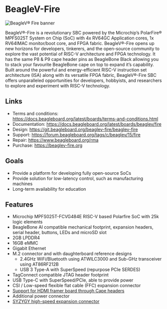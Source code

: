 # BeagleV-Fire

![BeagleV® Fire banner](images/BeagleV®-Fire-banner.webp)

BeagleV®-Fire is a revolutionary SBC powered by the Microchip’s PolarFire® MPFS025T System on Chip (SoC) with 4x RV64GC Application cores, 1x RV64IMAC monitor/boot core, and FPGA fabric. BeagleV®-Fire opens up new horizons for developers, tinkerers, and the open-source community to explore the vast potential of RISC-V architecture and FPGA technology. It has the same P8 & P9 cape header pins as BeagleBone Black allowing you to stack your favourite BeagleBone cape on top to expand it’s capability. Built around the powerful and energy-efficient RISC-V instruction set architecture (ISA) along with its versatile FPGA fabric, BeagleV®-Fire SBC offers unparalleled opportunities for developers, hobbyists, and researchers to explore and experiment with RISC-V technology.

## Links

* Terms and conditions: https://docs.beagleboard.org/latest/boards/terms-and-conditions.html
* Documentation: https://docs.beagleboard.org/latest/boards/beaglev/fire
* Design: https://git.beagleboard.org/beaglev-fire/beaglev-fire
* Support: https://forum.beagleboard.org/tags/c/beaglev/15/fire
* Repair: https://www.beagleboard.org/rma
* Purchase: https://beaglev-fire.org

## Goals
* Provide a platform for developing fully open-source SoCs
* Provide solution for low-latency control, such as manufacturing machines
* Long-term availability for education

## Features
* Microchip MPFS025T-FCVG484E RISC-V based Polarfire SoC with 25k logic elements
* BeagleBone AI compatible mechanical footprint, expansion headers, serial header, buttons, LEDs and microSD slot
* 2GB LPDDR4
* 16GB eMMC
* Gigabit Ethernet
* M.2 connector and with daughterboard reference designs
  * 2.4GHz WiFi/Bluetooth using ATWILC3000 and Sub-GHz transceiver using AT86RF212B
  * USB 3 Type-A with SuperSpeed (repurpose PCIe SERDES)
* TagConnect compatible JTAG header footprint
* USB Type-C with SuperSpeed/PCIe, able to provide power
* CSI / Low-speed flexible flat cable (FFC) expansion connector
* [Support for HDMI framer board through Cape headers](https://wiki.seeedstudio.com/BeagleBone_Green_HDMI_Cape/)
* Additional power connector
* [SYZYGY high-speed expansion connector](https://syzygyfpga.io/)
